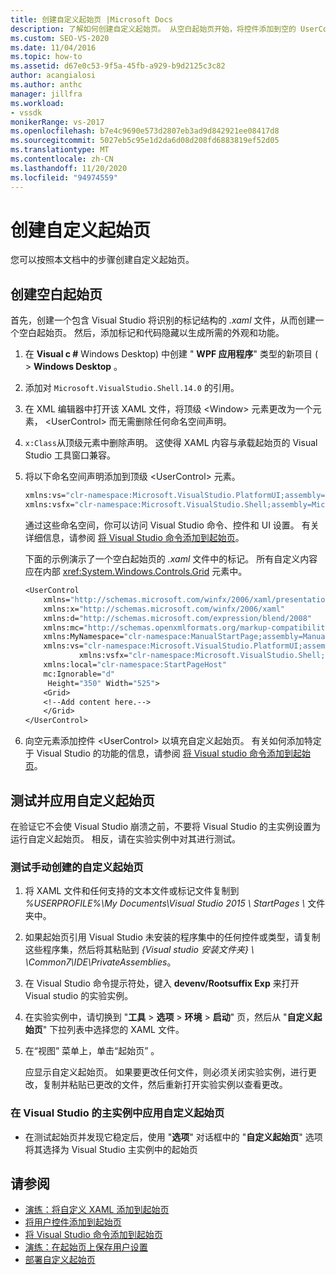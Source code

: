 ```yaml
---
title: 创建自定义起始页 |Microsoft Docs
description: 了解如何创建自定义起始页。 从空白起始页开始，将控件添加到空的 UserControl 元素，然后测试页面。
ms.custom: SEO-VS-2020
ms.date: 11/04/2016
ms.topic: how-to
ms.assetid: d67e0c53-9f5a-45fb-a929-b9d2125c3c82
author: acangialosi
ms.author: anthc
manager: jillfra
ms.workload:
- vssdk
monikerRange: vs-2017
ms.openlocfilehash: b7e4c9690e573d2807eb3ad9d842921ee08417d8
ms.sourcegitcommit: 5027eb5c95e1d2da6d08d208fd6883819ef52d05
ms.translationtype: MT
ms.contentlocale: zh-CN
ms.lasthandoff: 11/20/2020
ms.locfileid: "94974559"
---
```

# <a name="creating-a-custom-start-page"></a>创建自定义起始页

您可以按照本文档中的步骤创建自定义起始页。

## <a name="create-a-blank-start-page"></a>创建空白起始页

首先，创建一个包含 Visual Studio 将识别的标记结构的 *.xaml* 文件，从而创建一个空白起始页。 然后，添加标记和代码隐藏以生成所需的外观和功能。

1. 在 **Visual c #** Windows Desktop) 中创建 " **WPF 应用程序**" 类型的新项目 ( >  **Windows Desktop** 。

2. 添加对 `Microsoft.VisualStudio.Shell.14.0` 的引用。

3. 在 XML 编辑器中打开该 XAML 文件，将顶级 \<Window> 元素更改为一个元素， \<UserControl> 而无需删除任何命名空间声明。

4. `x:Class`从顶级元素中删除声明。 这使得 XAML 内容与承载起始页的 Visual Studio 工具窗口兼容。

5. 将以下命名空间声明添加到顶级 \<UserControl> 元素。

    ```vb
    xmlns:vs="clr-namespace:Microsoft.VisualStudio.PlatformUI;assembly=Microsoft.VisualStudio.Shell.14.0"
    xmlns:vsfx="clr-namespace:Microsoft.VisualStudio.Shell;assembly=Microsoft.VisualStudio.Shell.14.0"
    ```

     通过这些命名空间，你可以访问 Visual Studio 命令、控件和 UI 设置。 有关详细信息，请参阅 [将 Visual Studio 命令添加到起始页](../extensibility/adding-visual-studio-commands-to-a-start-page.md)。

     下面的示例演示了一个空白起始页的 *.xaml* 文件中的标记。 所有自定义内容应在内部 <xref:System.Windows.Controls.Grid> 元素中。

    ```vb
    <UserControl
        xmlns="http://schemas.microsoft.com/winfx/2006/xaml/presentation"
        xmlns:x="http://schemas.microsoft.com/winfx/2006/xaml"
        xmlns:d="http://schemas.microsoft.com/expression/blend/2008"
        xmlns:mc="http://schemas.openxmlformats.org/markup-compatibility/2006"
        xmlns:MyNamespace="clr-namespace:ManualStartPage;assembly=ManualStartPage"
        xmlns:vs="clr-namespace:Microsoft.VisualStudio.PlatformUI;assembly=Microsoft.VisualStudio.Shell.14.0"
                xmlns:vsfx="clr-namespace:Microsoft.VisualStudio.Shell;assembly=Microsoft.VisualStudio.Shell.14.0"
        xmlns:local="clr-namespace:StartPageHost"
        mc:Ignorable="d"
         Height="350" Width="525">
        <Grid>
        <!--Add content here.-->
        </Grid>
    </UserControl>
    ```

6. 向空元素添加控件 \<UserControl> 以填充自定义起始页。 有关如何添加特定于 Visual Studio 的功能的信息，请参阅 [将 Visual studio 命令添加到起始页](../extensibility/adding-visual-studio-commands-to-a-start-page.md)。

## <a name="test-and-apply-the-custom-start-page"></a>测试并应用自定义起始页

在验证它不会使 Visual Studio 崩溃之前，不要将 Visual Studio 的主实例设置为运行自定义起始页。 相反，请在实验实例中对其进行测试。

### <a name="to-test-a-manually-created-custom-start-page"></a>测试手动创建的自定义起始页

1. 将 XAML 文件和任何支持的文本文件或标记文件复制到 *%USERPROFILE%\My Documents\Visual Studio 2015 \ StartPages \\* 文件夹中。

2. 如果起始页引用 Visual Studio 未安装的程序集中的任何控件或类型，请复制这些程序集，然后将其粘贴到 *{Visual studio 安装文件夹} \\ \Common7\IDE\PrivateAssemblies*。

3. 在 Visual Studio 命令提示符处，键入 **devenv/Rootsuffix Exp** 来打开 Visual studio 的实验实例。

4. 在实验实例中，请切换到 "**工具**  >  **选项**  >  **环境**  >  **启动**" 页，然后从 "**自定义起始页**" 下拉列表中选择您的 XAML 文件。

5. 在“视图”  菜单上，单击“起始页” 。

     应显示自定义起始页。 如果要更改任何文件，则必须关闭实验实例，进行更改，复制并粘贴已更改的文件，然后重新打开实验实例以查看更改。

### <a name="to-apply-the-custom-start-page-in-the-primary-instance-of-visual-studio"></a>在 Visual Studio 的主实例中应用自定义起始页

- 在测试起始页并发现它稳定后，使用 "**选项**" 对话框中的 "**自定义起始页**" 选项将其选择为 Visual Studio 主实例中的起始页

## <a name="see-also"></a>请参阅

- [演练：将自定义 XAML 添加到起始页](../extensibility/walkthrough-adding-custom-xaml-to-the-start-page.md)
- [将用户控件添加到起始页](../extensibility/adding-user-control-to-the-start-page.md)
- [将 Visual Studio 命令添加到起始页](../extensibility/adding-visual-studio-commands-to-a-start-page.md)
- [演练：在起始页上保存用户设置](../extensibility/walkthrough-saving-user-settings-on-a-start-page.md)
- [部署自定义起始页](../extensibility/deploying-custom-start-pages.md)
